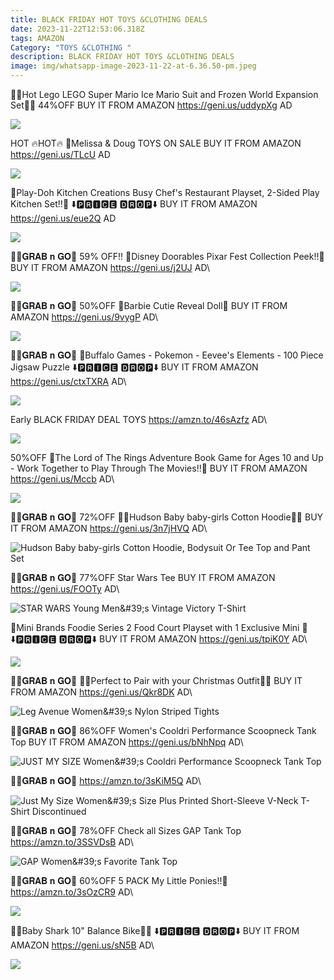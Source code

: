 ```yaml
---
title: BLACK FRIDAY HOT TOYS &CLOTHING DEALS
date: 2023-11-22T12:53:06.318Z
tags: AMAZON
Category: "TOYS &CLOTHING "
description: BLACK FRIDAY HOT TOYS &CLOTHING DEALS
image: img/whatsapp-image-2023-11-22-at-6.36.50-pm.jpeg
---
```

🌟🌟Hot Lego LEGO Super Mario Ice Mario Suit and Frozen World Expansion Set🌟🌟
44%OFF
BUY IT FROM AMAZON
https://geni.us/uddypXg
AD
<!--StartFragment-->

![](https://m.media-amazon.com/images/I/81vzrj6lo4L._AC_SL1500_.jpg)

<!--EndFragment-->

HOT 🔥HOT🔥
💝Melissa & Doug  TOYS ON SALE
BUY IT FROM AMAZON 
https://geni.us/TLcU
AD

![](img/whatsapp-image-2023-11-21-at-1.45.47-pm.jpeg)

💛Play-Doh Kitchen Creations Busy Chef's Restaurant Playset, 2-Sided Play Kitchen Set!!💛
⬇️🅿🆁🅸🅲🅴 🅳🆁🅾🅿⬇️
BUY IT FROM AMAZON 
https://geni.us/eue2Q
AD

<!--StartFragment-->

![](https://m.media-amazon.com/images/I/81BS9DUo8SL._AC_SL1500_.jpg)

<!--EndFragment-->


🏃‍♀️𝐆𝐑𝐀𝐁 𝐧 𝐆𝐎🏃
59% OFF!! 
💛Disney Doorables Pixar Fest Collection Peek!!💛
BUY IT FROM AMAZON
https://geni.us/j2UJ
AD\
<!--StartFragment-->


![](https://m.media-amazon.com/images/I/811-MnvR37L._AC_SL1500_.jpg)

<!--EndFragment-->

🏃‍♀️𝐆𝐑𝐀𝐁 𝐧 𝐆𝐎🏃
50%OFF
💝Barbie Cutie Reveal Doll💝
BUY IT FROM AMAZON
https://geni.us/9vygP
AD\
<!--StartFragment-->


![](https://m.media-amazon.com/images/I/71hPsTYRYSL._AC_SL1500_.jpg)

<!--EndFragment-->

🏃‍♀️𝐆𝐑𝐀𝐁 𝐧 𝐆𝐎🏃
🌟Buffalo Games - Pokemon - Eevee's Elements - 100 Piece Jigsaw Puzzle
⬇️🅿🆁🅸🅲🅴 🅳🆁🅾🅿⬇️ 
BUY IT FROM AMAZON
https://geni.us/ctxTXRA
AD\
<!--StartFragment-->


![](https://m.media-amazon.com/images/I/81NKeyE3GbL._AC_SL1500_.jpg)

<!--EndFragment-->

Early BLACK FRIDAY DEAL
TOYS
https://amzn.to/46sAzfz
AD\
<!--StartFragment-->

![](https://m.media-amazon.com/images/I/81DtCsXN8LL._AC_SL1500_.jpg)

<!--EndFragment-->

50%OFF
🌟The Lord of The Rings Adventure Book Game for Ages 10 and Up - Work Together to Play Through The Movies!!🌟
BUY IT FROM AMAZON
https://geni.us/Mccb
AD\
<!--StartFragment-->


![](https://m.media-amazon.com/images/I/91B1Y9w7TfL._AC_SL1500_.jpg)

<!--EndFragment-->

🏃‍♀️𝐆𝐑𝐀𝐁 𝐧 𝐆𝐎🏃
72%OFF
🎀🎀Hudson Baby baby-girls Cotton Hoodie🎀🎀
BUY IT FROM AMAZON
https://geni.us/3n7jHVQ
AD\
<!--StartFragment-->


![Hudson Baby baby-girls Cotton Hoodie, Bodysuit Or Tee Top and Pant Set](https://m.media-amazon.com/images/I/61nC+-d1j2L._AC_SX522_.jpg)

<!--EndFragment-->

🏃‍♀️𝐆𝐑𝐀𝐁 𝐧 𝐆𝐎🏃
77%OFF
Star Wars Tee 
BUY IT FROM AMAZON
https://geni.us/FOOTy
AD\
<!--StartFragment-->


![STAR WARS Young Men\&#39;s Vintage Victory T-Shirt](https://m.media-amazon.com/images/I/91ijYxeDsUL._AC_SY500_.jpg)

<!--EndFragment-->

💞Mini Brands Foodie Series 2 Food Court Playset with 1 Exclusive Mini 💞
⬇️🅿🆁🅸🅲🅴 🅳🆁🅾🅿⬇️ 
BUY IT FROM AMAZON
https://geni.us/tpiK0Y
AD\
<!--StartFragment-->


![](https://m.media-amazon.com/images/I/81-XuRumB9L._AC_SL1500_.jpg)

<!--EndFragment-->

🏃‍♀️𝐆𝐑𝐀𝐁 𝐧 𝐆𝐎🏃
👖👖Perfect to Pair with your Christmas Outfit👖👖
BUY IT FROM AMAZON
https://geni.us/Qkr8DK
AD\
<!--StartFragment-->


![Leg Avenue Women\&#39;s Nylon Striped Tights](https://m.media-amazon.com/images/I/51ZFBm99lQL._AC_SY500_.jpg)

<!--EndFragment-->

🏃‍♀️𝐆𝐑𝐀𝐁 𝐧 𝐆𝐎🏃
86%OFF
Women's Cooldri Performance Scoopneck Tank Top
BUY IT FROM AMAZON
https://geni.us/bNhNpq
AD\
<!--StartFragment-->


![JUST MY SIZE Women\&#39;s Cooldri Performance Scoopneck Tank Top](https://m.media-amazon.com/images/I/71KxYQGUHzL._AC_SY500_.jpg)

<!--EndFragment-->

🏃‍♀️𝐆𝐑𝐀𝐁 𝐧 𝐆𝐎🏃
https://amzn.to/3sKiM5Q
AD\
<!--StartFragment-->

![Just My Size Women\&#39;s Size Plus Printed Short-Sleeve V-Neck T-Shirt Discontinued](https://m.media-amazon.com/images/I/81g+NnMh0TL._AC_SY500_.jpg)

<!--EndFragment-->

🏃‍♀️𝐆𝐑𝐀𝐁 𝐧 𝐆𝐎🏃
78%OFF
Check all Sizes GAP Tank Top
https://amzn.to/3SSVDsB
AD\
<!--StartFragment-->

![GAP Women\&#39;s Favorite Tank Top](https://m.media-amazon.com/images/I/712+11KVp0L._AC_SY500_.jpg)

<!--EndFragment-->

🏃‍♀️𝐆𝐑𝐀𝐁 𝐧 𝐆𝐎🏃
60%OFF
5 PACK My Little Ponies!!🎁
https://amzn.to/3sOzCR9
AD\
<!--StartFragment-->

![](https://m.media-amazon.com/images/I/71rlAh1IbvL._AC_SL1500_.jpg)

<!--EndFragment-->

🚴‍♀️Baby Shark 10" Balance Bike🚴‍♀️
⬇️🅿🆁🅸🅲🅴 🅳🆁🅾🅿⬇️
BUY IT FROM AMAZON 
https://geni.us/sN5B
AD\
<!--StartFragment-->

![](https://m.media-amazon.com/images/I/619w1nHm8KL._AC_SL1500_.jpg)

<!--EndFragment-->